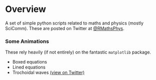 # Overview
A set of simple python scripts related to maths and physics (mostly SciComm). These are posted on Twitter at [@RMathsPhys](https://twitter.com/RMathsphys/).

### Some Animations
These rely heavily (if not entirely) on the fantastic `matplotlib` package.
+ Boxed equations
+ Lined equations
+ Trochoidal waves [(view on Twitter)](https://twitter.com/RMathsphys/status/1293617592222064644)
